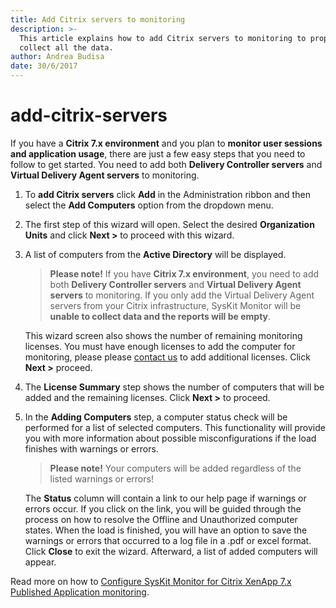 ```yaml
---
title: Add Citrix servers to monitoring
description: >-
  This article explains how to add Citrix servers to monitoring to properly
  collect all the data.
author: Andrea Budisa
date: 30/6/2017
---
```


# add-citrix-servers

If you have a **Citrix 7.x environment** and you plan to **monitor user sessions and application usage**, there are just a few easy steps that you need to follow to get started. You need to add both **Delivery Controller servers** and **Virtual Delivery Agent servers** to monitoring.

1. To **add Citrix servers** click **Add** in the Administration ribbon and then select the **Add Computers** option from the dropdown menu.
2. The first step of this wizard will open. Select the desired **Organization Units** and click **Next &gt;** to proceed with this wizard.
3. A list of computers from the **Active Directory** will be displayed.

   > **Please note!** If you have **Citrix 7.x environment**, you need to add both **Delivery Controller servers** and **Virtual Delivery Agent servers** to monitoring. If you only add the Virtual Delivery Agent servers from your Citrix infrastructure, SysKit Monitor will be **unable to collect data and the reports will be empty**.

   This wizard screen also shows the number of remaining monitoring licenses. You must have enough licenses to add the computer for monitoring, please please [contact us](https://www.syskit.com/company/contact-us) to add additional licenses. Click **Next &gt;** proceed.

4. The **License Summary** step shows the number of computers that will be added and the remaining licenses. Click **Next &gt;** to proceed.
5. In the **Adding Computers** step, a computer status check will be performed for a list of selected computers. This functionality will provide you with more information about possible misconfigurations if the load finishes with warnings or errors.

   > **Please note!** Your computers will be added regardless of the listed warnings or errors!

   The **Status** column will contain a link to our help page if warnings or errors occur. If you click on the link, you will be guided through the process on how to resolve the Offline and Unauthorized computer states. When the load is finished, you will have an option to save the warnings or errors that occurred to a log file in a .pdf or excel format. Click **Close** to exit the wizard. Afterward, a list of added computers will appear.

Read more on how to [Configure SysKit Monitor for Citrix XenApp 7.x Published Application monitoring](add-citrix-servers.md#internal/how-to/citrix-xenapp/monitor-citrix-xenapp7-published-applications).

